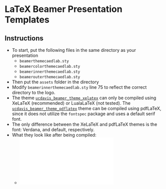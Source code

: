 # LaTeX Beamer Presentation Templates
## Instructions
- To start, put the following files in the same directory as your presentation
    - ```beamerthemecaedlab.sty```
    - ```beamercolorthemecaedlab.sty```
    - ```beamerinnerthemecaedlab.sty```
    - ```beamerouterthemecaedlab.sty```
- Then put the ```assets``` folder in the directory
- Modify ```beamerinnerthemecaedlab.sty``` line 75 to reflect the correct directory to the logo.
- The theme [```ucdavis_beamer_theme_xelatex```](/ucdavis_beamer_theme_xelatex) can only be compiled using XeLaTeX (recommended) or LualaLaTeX (not tested). The [```ucdavis_beamer_theme_pdflatex```](/ucdavis_beamer_theme_pdflatex) theme can be compiled using pdfLaTeX, since it does not utilize the ```fontspec``` package and uses a default serif font. 
- The only difference between the XeLaTeX and pdfLaTeX themes is the font: Verdana, and default, respectively.
- What they look like after being compiled:
    - <object data="ucdavis_beamer_theme_xelatex/ucdavis_theme_test.pdf" type="application/pdf" width="700px" height="700px">
    <embed src="ucdavis_beamer_theme_xelatex/ucdavis_theme_test.pdf">
    </embed>
    </object>